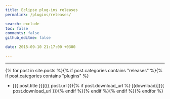 ```yaml
---
title: Eclipse plug-ins releases
permalink: /plugins/releases/

search: exclude
toc: false
comments: false
github_editme: false

date: 2015-09-10 21:17:00 +0300

---
```


___
{% for post in site.posts %}{% if post.categories contains "releases" %}{% if post.categories contains "plugins" %}
* [{{ post.title }}]({{ post.url }}){% if post.download_url %} [(download)]({{ post.download_url }}){% endif %}{% endif %}{% endif %}{% endfor %}
